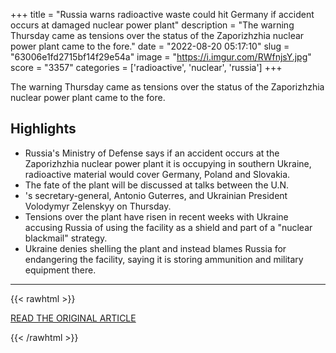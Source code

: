+++
title = "Russia warns radioactive waste could hit Germany if accident occurs at damaged nuclear power plant"
description = "The warning Thursday came as tensions over the status of the Zaporizhzhia nuclear power plant came to the fore."
date = "2022-08-20 05:17:10"
slug = "63006e1fd2715bf14f29e54a"
image = "https://i.imgur.com/RWfnjsY.jpg"
score = "3357"
categories = ['radioactive', 'nuclear', 'russia']
+++

The warning Thursday came as tensions over the status of the Zaporizhzhia nuclear power plant came to the fore.

## Highlights

- Russia's Ministry of Defense says if an accident occurs at the Zaporizhzhia nuclear power plant it is occupying in southern Ukraine, radioactive material would cover Germany, Poland and Slovakia.
- The fate of the plant will be discussed at talks between the U.N.
- 's secretary-general, Antonio Guterres, and Ukrainian President Volodymyr Zelenskyy on Thursday.
- Tensions over the plant have risen in recent weeks with Ukraine accusing Russia of using the facility as a shield and part of a "nuclear blackmail" strategy.
- Ukraine denies shelling the plant and instead blames Russia for endangering the facility, saying it is storing ammunition and military equipment there.

---

{{< rawhtml >}}
  <p class="article-category">
    <a target="_blank" href="https://www.cnbc.com/2022/08/18/russia-warns-nuclear-plants-radioactive-material-could-cover-europe.html">READ THE ORIGINAL ARTICLE</a>
  </p>
{{< /rawhtml >}}
